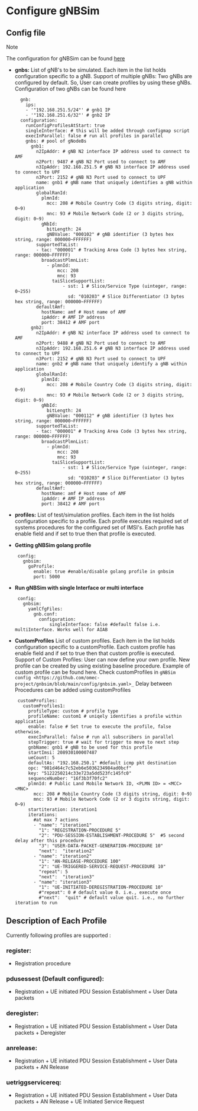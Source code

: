 <!--
SPDX-FileCopyrightText: 2021 Open Networking Foundation <info@opennetworking.org>
SPDX-License-Identifier: Apache-2.0

-->

# Configure gNBSim
    
## Config file
        
>[!NOTE]
> The configuration for gNBSim can be found [here](../config/gnbsim.yaml)
            
- **gnbs:** 
    List of gNB's to be simulated. Each item in the list holds configuration specific to a gNB.
    Support of multiple gNBs: Two gNBs are configured by default. So, User can create profiles by using these gNBs.
    Configuration of two gNBs can be found here

        gnb:
          ips:
          - '"192.168.251.5/24"' # gnb1 IP
          - '"192.168.251.6/32"' # gnb2 IP
        configuration:
          runConfigProfilesAtStart: true
          singleInterface: # this will be added through configmap script
          execInParallel: false # run all profiles in parallel
          gnbs: # pool of gNodeBs
            gnb1:
              n2IpAddr: # gNB N2 interface IP address used to connect to AMF
              n2Port: 9487 # gNB N2 Port used to connect to AMF
              n3IpAddr: 192.168.251.5 # gNB N3 interface IP address used to connect to UPF
              n3Port: 2152 # gNB N3 Port used to connect to UPF
              name: gnb1 # gNB name that uniquely identifies a gNB within application
              globalRanId:
                plmnId:
                  mcc: 208 # Mobile Country Code (3 digits string, digit: 0~9)
                  mnc: 93 # Mobile Network Code (2 or 3 digits string, digit: 0~9)
                gNbId:
                  bitLength: 24
                  gNBValue: "000102" # gNB identifier (3 bytes hex string, range: 000000~FFFFFF)
              supportedTaList:
              - tac: "000001" # Tracking Area Code (3 bytes hex string, range: 000000~FFFFFF)
                broadcastPlmnList:
                  - plmnId:
                      mcc: 208
                      mnc: 93
                    taiSliceSupportList:
                        - sst: 1 # Slice/Service Type (uinteger, range: 0~255)
                          sd: "010203" # Slice Differentiator (3 bytes hex string, range: 000000~FFFFFF)
              defaultAmf:
                hostName: amf # Host name of AMF
                ipAddr: # AMF IP address
                port: 38412 # AMF port
            gnb2:
              n2IpAddr: # gNB N2 interface IP address used to connect to AMF
              n2Port: 9488 # gNB N2 Port used to connect to AMF
              n3IpAddr: 192.168.251.6 # gNB N3 interface IP address used to connect to UPF
              n3Port: 2152 # gNB N3 Port used to connect to UPF
              name: gnb2 # gNB name that uniquely identify a gNB within application
              globalRanId:
                plmnId:
                  mcc: 208 # Mobile Country Code (3 digits string, digit: 0~9)
                  mnc: 93 # Mobile Network Code (2 or 3 digits string, digit: 0~9)
                gNbId:
                  bitLength: 24
                  gNBValue: "000112" # gNB identifier (3 bytes hex string, range: 000000~FFFFFF)
              supportedTaList:
              - tac: "000001" # Tracking Area Code (3 bytes hex string, range: 000000~FFFFFF)
                broadcastPlmnList:
                  - plmnId:
                      mcc: 208
                      mnc: 93
                    taiSliceSupportList:
                        - sst: 1 # Slice/Service Type (uinteger, range: 0~255)
                          sd: "010203" # Slice Differentiator (3 bytes hex string, range: 000000~FFFFFF)
              defaultAmf:
                hostName: amf # Host name of AMF
                ipAddr: # AMF IP address
                port: 38412 # AMF port

- **profiles:**
	List of test/simulation profiles. Each item in the list holds configuration specific to a profile.
	Each profile executes required set of systems procedures for the configured set of IMSI's.
	Each profile has enable field and if set to true then that profile is executed.

- **Getting gNBSim golang profile**

       config:
         gnbsim:
           goProfile:
             enable: true #enable/disable golang profile in gnbsim
             port: 5000        

- **Run gNBSim with single Interface or multi interface**

       config:
         gnbsim:
           yamlCfgFiles:
             gnb.conf:
               configuration:
                   singleInterface: false #default false i.e. multiInterface. Works well for AIAB

- **CustomProfiles**
    List of custom profiles. Each item in the list holds configuration specific to a customProfile.
    Each custom profile has enable field and if set to true then that custom profile is executed.
    Support of Custom Profiles: User can now define your own profile. New profile can be
    created by using existing baseline procedure. Example of custom profile can be found here.
    Check customProfiles in `gNBSim config <https://github.com/omec-project/gnbsim/blob/main/config/gnbsim.yaml>_`
    Delay between Procedures can be added using customProfiles

       customProfiles:
         customProfiles1:
           profileType: custom # profile type
           profileName: custom1 # uniqely identifies a profile within application
           enable: false # Set true to execute the profile, false otherwise.
           execInParallel: false # run all subscribers in parallel
           stepTrigger: true # wait for trigger to move to next step
           gnbName: gnb1 # gNB to be used for this profile
           startImsi: 208930100007487
           ueCount: 5
           defaultAs: "192.168.250.1" #default icmp pkt destination
           opc: "981d464c7c52eb6e5036234984ad0bcf"
           key: "5122250214c33e723a5dd523fc145fc0"
           sequenceNumber: "16f3b3f70fc2"
           plmnId: # Public Land Mobile Network ID, <PLMN ID> = <MCC><MNC>
             mcc: 208 # Mobile Country Code (3 digits string, digit: 0~9)
             mnc: 93 # Mobile Network Code (2 or 3 digits string, digit: 0~9)
           startiteration: iteration1
           iterations:
             #at max 7 actions
             - "name": "iteration1"
               "1": "REGISTRATION-PROCEDURE 5"
               "2": "PDU-SESSION-ESTABLISHMENT-PROCEDURE 5"  #5 second delay after this procedure
               "3": "USER-DATA-PACKET-GENERATION-PROCEDURE 10"
               "next":  "iteration2"
             - "name": "iteration2"
               "1": "AN-RELEASE-PROCEDURE 100"
               "2": "UE-TRIGGERED-SERVICE-REQUEST-PROCEDURE 10"
               "repeat": 5
               "next":  "iteration3"
             - "name": "iteration3"
               "1": "UE-INITIATED-DEREGISTRATION-PROCEDURE 10"
               #"repeat": 0 # default value 0. i.e., execute once
               #"next":  "quit" # default value quit. i.e., no further iteration to run

## Description of Each Profile
        
Currently following profiles are supported :

### **register:**
- Registration procedure

### **pdusessest (Default configured):**
- Registration + UE initiated PDU Session Establishment + User Data packets

### **deregister:**
- Registration + UE initiated PDU Session Establishment + User Data packets + Deregister

### **anrelease:**
- Registration + UE initiated PDU Session Establishment + User Data packets + AN Release

### **uetriggservicereq:**
- Registration + UE initiated PDU Session Establishment + User Data packets + AN Release + UE Initiated Service Request


